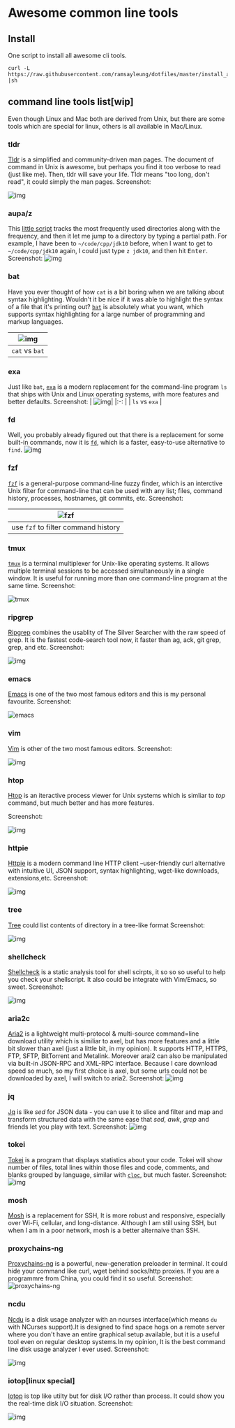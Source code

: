 
# Awesome common line tools

## Install

One script to install all awesome cli tools.

``` shell
curl -L https://raw.githubusercontent.com/ramsayleung/dotfiles/master/install_awesome_tool.sh |sh
```

## command line tools list[wip]

Even though Linux and Mac both are derived from Unix, but there are some tools which are special for linux, others is all available in Mac/Linux.

### tldr

[Tldr](http://tldr-pages.github.io/) is a simplified and community-driven man pages. The document of command in Unix is awesome, but perhaps you find it too verbose to read (just like me). Then, tldr will save your life. Tldr means "too long, don't read", it could simply the man pages. Screenshot:

![img](images/Oh-my-*nix/screenshot_2017-05-16_18-05-49.png)

### aupa/z

This [little script](https://github.com/rupa/z) tracks the most frequently used directories along with the frequency, and then it let me jump to a directory by typing a partial path. For example, I have been to `~/code/cpp/jdk10` before, when I want to get to `~/code/cpp/jdk10` again, I could just type `z jdk10`, and then hit <kbd>Enter</kbd>. Screenshot:
![img](images/aupa:z.jpg)

### bat

Have you ever thought of how `cat` is a bit boring when we are talking about syntax highlighting. Wouldn't it be nice if it was able to highlight the syntax of a file that it's printing out? [`bat`](https://github.com/sharkdp/bat) is absolutely what you want, which supports syntax highlighting for a large number of programming and markup languages.

| ![img](images/bat.jpg)|
|:-: |
| `cat` vs `bat` |

### exa

Just like `bat`, [`exa`](https://github.com/ogham/exa) is a modern replacement for the command-line program `ls` that ships with Unix and Linux operating systems, with more features and better defaults. Screenshot:
| ![img](images/exa.jpg)|
|:-: |
| `ls` vs `exa` |

### fd

Well, you probably already figured out that there is a replacement for some built-in commands, now it is [`fd`](https://github.com/sharkdp/fd), which is a faster, easy-to-use alternative to `find`. 
![img](images/fd.svg)

### fzf

[`fzf`](https://github.com/junegunn/fzf) is a general-purpose command-line fuzzy finder, which is an interctive Unix filter for command-line that can be used with any list; files, command history, processes, hostnames, git commits, etc. Screenshot:

| ![fzf](images/fzf.gif)|
|:-: |
|use `fzf` to filter command history|

### tmux
[`tmux`](https://github.com/tmux/tmux) is a terminal multiplexer for Unix-like operating systems. It allows multiple terminal sessions to be accessed simultaneously in a single window. It is useful for running more than one command-line program at the same time. Screenshot:

![tmux](images/tmux.jpg)

### ripgrep

[Ripgrep](https://github.com/BurntSushi/ripgrep) combines the usablity of The Silver Searcher with the raw speed of grep. It is the fastest code-search tool now, it faster than ag, ack, git grep, grep, and etc. Screenshot:

![img](images/Oh-my-*nix/ripgrep1_2017-05-16_18-09-58.png)

### emacs

[Emacs](https://www.gnu.org/software/emacs/) is one of the two most famous editors and this is my personal favourite. Screenshot:

![emacs](images/emacs.png)

### vim

[Vim](http://www.vim.org/) is other of the two most famous editors.
Screenshot:

![img](images/Oh-my-*nix/vim_drill_small_2017-05-16_17-46-06.JPG)

### htop

[Htop](http://hisham.hm/htop/) is an iteractive process viewer for Unix systems which is simliar to *top* command, but much better and has more features.

Screenshot:

![img](images/Oh-my-*nix/htop-2.0_2017-05-16_15-37-01.png)

### httpie

[Httpie](https://httpie.org/) is a modern command line HTTP client &#x2013;user-friendly curl alternative with intuitive UI, JSON support, syntax highlighting, wget-like downloads, extensions,etc. Screenshot:

![img](images/Oh-my-*nix/httpie_2017-05-16_15-56-49.png)

### tree

[Tree](https://linux.die.net/man/1/tree) could list contents of directory in a tree-like format Screenshot:

![img](images/Oh-my-*nix/Tree-Display-Structure-Directory-Hierarchy-493x1024_2017-05-16_16-00-59.png)

### shellcheck

[Shellcheck](https://github.com/koalaman/shellcheck) is a static analysis tool for shell scirpts, it so so so useful to help you check your shellscript. It also could be integrate with Vim/Emacs, so sweet. Screenshot:

![img](images/shellcheck.jpg)

### aria2c

[Aria2](https://aria2.github.io/) is a lightweight multi-protocol & multi-source command=line download utility which is similiar to axel, but has more features and a little bit slower than axel (just a little bit, in my opinion). It supports HTTP, HTTPS, FTP, SFTP, BitTorrent and Metalink. Moreover arai2 can also be manipulated via built-in JSON-RPC and XML-RPC interface. Because I care download speed so much, so my first choice is axel, but some urls could not be downloaded by axel, I will switch to aria2. Screenshot:
![img](./images/aria2c.png)

### jq

[Jq](https://github.com/stedolan/jq) is like *sed* for JSON data - you can use it to slice and filter and map and transform structured data with the same ease that *sed*, *awk*, *grep* and friends let you play with text. Screenshot:
![img](./images/jq.png)

### tokei

[Tokei](https://github.com/XAMPPRocky/tokei) is a program that displays statistics about your code. Tokei will show number of files, total lines within those files and code, comments, and blanks grouped by language, similar with [`cloc`](https://github.com/AlDanial/cloc), but much faster. Screenshot:
![img](./images/tokei.jpg)

### mosh

[Mosh](https://mosh.org/) is a replacement for SSH, It is more robust and responsive, especially over Wi-Fi, cellular, and long-distance. Although I am still using SSH, but
when I am in a poor network, mosh is a better alternaive than SSH.

### proxychains-ng

[Proxychains-ng](https://github.com/rofl0r/proxychains-ng) is a powerful, new-generation preloader in terminal. It could hide your command like curl, wget behind socks/http proxies. If you are a programmre from China, you could find it so useful. Screenshot:
![proxychains-ng](./images/proxychains-ng.jpg)

### ncdu

[Ncdu](https://dev.yorhel.nl/ncdu) is a disk usage analyzer with an ncurses interface(which means `du` with NCurses support).It is designed to find space hogs on a remote server where you don't have an entire graphical setup available, but it is a useful tool even on regular desktop systems.In my opinion, It is the best command line disk usage analyzer I ever used. Screenshot:

![img](./images/ncdu.jpg)

### iotop[linux special]

[Iotop](http://guichaz.free.fr/iotop/) is top like utilty but for disk I/O rather than process. It could show you the real-time disk I/O situation. Screenshot:

![img](images/Oh-my-*nix/iotop-output-screenshot_2017-05-16_17-55-35.png)
